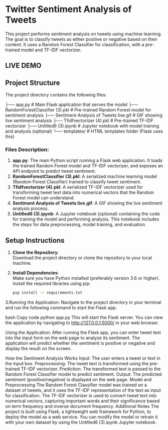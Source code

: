 # Twitter Sentiment Analysis of Tweets

This project performs sentiment analysis on tweets using machine learning. The goal is to classify tweets as either positive or negative based on their content. It uses a Random Forest Classifier for classification, with a pre-trained model and TF-IDF vectorizer.
## LIVE DEMO 

## Project Structure

The project directory contains the following files:

├── app.py # Main Flask application that serves the model ├── RandomForestClassifier (3).pkl # Pre-trained Random Forest model for sentiment analysis ├── Sentiment Analysis of Tweets live.gif # GIF showing live sentiment analysis ├── Tfidfvectorizer (4).pkl # Pre-trained TF-IDF vectorizer ├── Untitled6 (3).ipynb # Jupyter notebook with model training and analysis (optional) └── templates/ # HTML templates folder (Flask uses this)


### Files Description:
1. **app.py**: The main Python script running a Flask web application. It loads the trained Random Forest model and TF-IDF vectorizer, and exposes an API endpoint to predict tweet sentiment.
2. **RandomForestClassifier (3).pkl**: A serialized machine learning model (Random Forest Classifier) trained to classify tweet sentiment.
3. **Tfidfvectorizer (4).pkl**: A serialized TF-IDF vectorizer used for transforming tweet text data into numerical vectors that the Random Forest model can understand.
4. **Sentiment Analysis of Tweets live.gif**: A GIF showing the live sentiment analysis process.
5. **Untitled6 (3).ipynb**: A Jupyter notebook (optional) containing the code for training the model and performing analysis. This notebook includes the steps for data preprocessing, model training, and evaluation.

## Setup Instructions

1. **Clone the Repository**:  
   Download the project directory or clone the repository to your local machine.

2. **Install Dependencies**:  
   Make sure you have Python installed (preferably version 3.6 or higher). Install the required libraries using pip:
   
   ```bash
   pip install -r requirements.txt
3.Running the Application: Navigate to the project directory in your terminal and run the following command to start the Flask app:

bash
Copy code
python app.py
This will start the Flask server. You can view the application by navigating to http://127.0.0.1:5000/ in your web browser.

Using the Application:
After running the Flask app, you can enter tweet text into the input form on the web page to analyze its sentiment. The application will predict whether the sentiment is positive or negative and display the result on the screen.

How the Sentiment Analysis Works
Input: The user enters a tweet or text in the input box.
Preprocessing: The tweet text is transformed using the pre-trained TF-IDF vectorizer.
Prediction: The transformed text is passed to the Random Forest Classifier model to predict sentiment.
Output: The predicted sentiment (positive/negative) is displayed on the web page.
Model and Preprocessing
The Random Forest Classifier model was trained on a dataset of tweets, and it uses the TF-IDF representation of the text as input for classification.
The TF-IDF vectorizer is used to convert tweet text into numerical vectors, capturing important words and their significance based on term frequency and inverse document frequency.
Additional Notes
The project is built using Flask, a lightweight web framework for Python, to deploy the model as a web service.
You can modify the model or retrain it with your own dataset by using the Untitled6 (3).ipynb Jupyter notebook.
